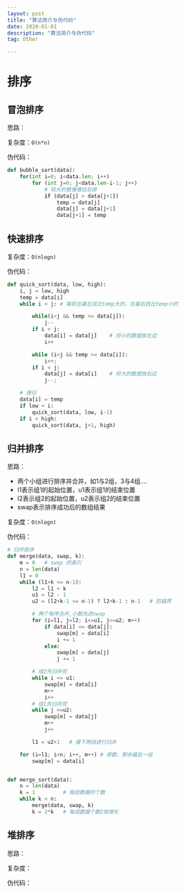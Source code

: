 ```yaml
---
layout: post
title: "算法简介与伪代码"
date: 2020-01-01
description: "算法简介与伪代码"
tag: Other

---
```



# 排序


## 冒泡排序

思路：

复杂度：`O(n*n)`

伪代码：
```python
def bubble_sort(data):
	for(int i=0; i<data.len; i++)
		for (int j=0; j<data.len-i-1; j++) 
		    # 较大的数慢慢往后排
			if (data[j] > data[j+1])
				temp = data[j]
				data[j] = data[j+1]
				data[j+1] = temp
```


## 快速排序

复杂度：`O(nlogn)`

伪代码：
```python
def quick_sort(data, low, high):
	i, j = low, high
	temp = data[i]
	while i < j: # 每轮在最左找比temp大的，在最右找比temp小的

		while(i<j && temp <= data[j]):
			j--
		if i < j:
			data[i] = data[j]    # 将小的数据放左边
			i++

		while (i<j && temp >= data[i]):
			i++;
		if i < j:
			data[j] = data[i]    # 将大的数据放右边
			j--;

	# 递归
	data[i] = temp
	if low < i:
		quick_sort(data, low, i-1)
	if i < high:
		quick_sort(data, j+1, high)

```



## 归并排序

思路：
- 两个小组进行排序并合并，如1与2组，3与4组....
- l1表示组1的起始位置，u1表示组1的结束位置
- l2表示组2的起始位置，u2表示组2的结束位置
- swap表示排序成功后的数组结果

复杂度：`O(nlogn)`

伪代码：
```python
# 归并排序
def merge(data, swap, k):
    m = 0   # swap 的索引
    n = len(data)
    l1 = 0
    while (l1+k <= n-1):
        l2 = l1 + k
        u1 = l2 - 1
        u2 = (l2+k-1 <= n-1) ? l2+k-1 : n-1   # 防越界

        # 两个有序合并,小数先进swap
        for (i=l1, j=l2; i<=u1, j<=u2; m++)
            if data[i] <= data[j]:
                swap[m] = data[i]
                i += 1
            else:
                swap[m] = data[j]
                j += 1

        # 组2先归并完
        while i <= u1:
            swap[m] = data[i]
            m++
            i++
        # 组1先归并完
        while j <=u2:
            swap[m] = data[j]
            m++
            j++

        l1 = u2+1   # 接下两组进行归并

    for (i=l1; i<n; i++, m++) # 奇数，剩余最后一组
        swap[m] = data[i]


def merge_sort(data):
    n = len(data)
    k = 1         # 每组数据的个数
    while k < n:
        merge(data, swap, k)
        k = 2*k   # 每组数据个数2倍增长
```



## 堆排序

思路：

复杂度：

伪代码：





